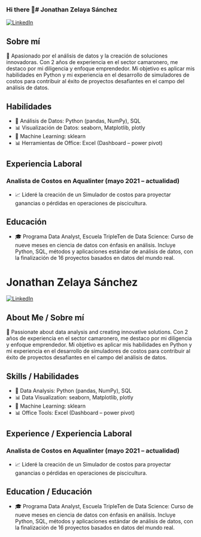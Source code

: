 

<!--
**jontyzelaya/jontyzelaya** is a ✨ _special_ ✨ repository because its `README.md` (this file) appears on your GitHub profile.

Here are some ideas to get you started:

- 🔭 I’m currently working on ...
- 🌱 I’m currently learning ...
- 👯 I’m looking to collaborate on ...
- 🤔 I’m looking for help with ...
- 💬 Ask me about ...
- 📫 How to reach me: ...
- 😄 Pronouns: ...
- ⚡ Fun fact: ...
-->
### Hi there 👋# Jonathan Zelaya Sánchez
[![LinkedIn](https://img.shields.io/badge/LinkedIn-Profile-blue)](https://www.linkedin.com/in/jonathan-zelaya-a0b13839/)

## Sobre mí
🚀 Apasionado por el análisis de datos y la creación de soluciones innovadoras. Con 2 años de experiencia en el sector camaronero, me destaco por mi diligencia y enfoque emprendedor. Mi objetivo es aplicar mis habilidades en Python y mi experiencia en el desarrollo de simuladores de costos para contribuir al éxito de proyectos desafiantes en el campo del análisis de datos.

## Habilidades
- 🐍 Análisis de Datos: Python (pandas, NumPy), SQL
- 📊 Visualización de Datos: seaborn, Matplotlib, plotly
- 🤖 Machine Learning: sklearn
- 📊 Herramientas de Office: Excel (Dashboard – power pivot)

## Experiencia Laboral
### Analista de Costos en Aqualinter (mayo 2021 – actualidad)
- 📈 Lideré la creación de un Simulador de costos para proyectar ganancias o pérdidas en operaciones de piscicultura.

## Educación
- 🎓 Programa Data Analyst, Escuela TripleTen de Data Science: Curso de nueve meses en ciencia de datos con énfasis en análisis. Incluye Python, SQL, métodos y aplicaciones estándar de análisis de datos, con la finalización de 16 proyectos basados en datos del mundo real.

# Jonathan Zelaya Sánchez

[![LinkedIn](https://img.shields.io/badge/LinkedIn-Profile-blue)](https://www.linkedin.com/in/jonathan-zelaya-a0b13839/)

## About Me / Sobre mí
🚀 Passionate about data analysis and creating innovative solutions. Con 2 años de experiencia en el sector camaronero, me destaco por mi diligencia y enfoque emprendedor. Mi objetivo es aplicar mis habilidades en Python y mi experiencia en el desarrollo de simuladores de costos para contribuir al éxito de proyectos desafiantes en el campo del análisis de datos.

## Skills / Habilidades
- 🐍 Data Analysis: Python (pandas, NumPy), SQL
- 📊 Data Visualization: seaborn, Matplotlib, plotly
- 🤖 Machine Learning: sklearn
- 📊 Office Tools: Excel (Dashboard – power pivot)

## Experience / Experiencia Laboral
### Analista de Costos en Aqualinter (mayo 2021 – actualidad)
- 📈 Lideré la creación de un Simulador de costos para proyectar ganancias o pérdidas en operaciones de piscicultura.

## Education / Educación
- 🎓 Programa Data Analyst, Escuela TripleTen de Data Science: Curso de nueve meses en ciencia de datos con énfasis en análisis. Incluye Python, SQL, métodos y aplicaciones estándar de análisis de datos, con la finalización de 16 proyectos basados en datos del mundo real.

